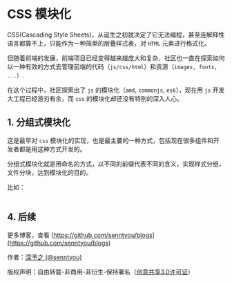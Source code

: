 # CSS 模块化

CSS(Cascading Style Sheets)，从诞生之初就决定了它无法编程，甚至连解释性语言都算不上，只能作为一种简单的层叠样式表，对 `HTML` 元素进行格式化。

但随着前端的发展，前端项目已经变得越来越庞大和复杂，社区也一直在探索如何以一种有效的方式去管理前端的代码（`js/css/html`）和资源（`images, fonts, ...`）.

在这个过程中，社区探索出了 `js` 的模块化（`amd`, `commonjs`, `es6`），现在用 `js` 开发大工程已经游刃有余，而 `css` 的模块化却还没有特别的深入人心。

## 1. 分组式模块化

这是最早对 `css` 模块化的实现，也是最主要的一种方式，包括现在很多组件和开发者都是用这种方式开发的。

分组式模块化就是用命名的方式，以不同的前缀代表不同的含义，实现样式分组，文件分块，达到模块化的目的。

比如：

```

```

## 4. 后续

更多博客，查看 [https://github.com/senntyou/blogs](https://github.com/senntyou/blogs)

作者：[深予之 (@senntyou)](https://github.com/senntyou)

版权声明：自由转载-非商用-非衍生-保持署名（[创意共享3.0许可证](https://creativecommons.org/licenses/by-nc-nd/3.0/deed.zh)）
